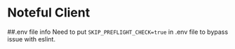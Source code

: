 # Noteful Client

##.env file info
Need to put `SKIP_PREFLIGHT_CHECK=true` in .env file to bypass issue with eslint.
